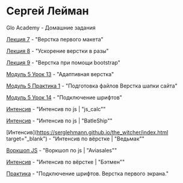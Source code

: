 # Сергей Лейман
Glo Academy - Домашние задания

[Лекция 7](https://serglehmann.github.io/lesson_7/index.html) - "Верстка первого макета"

[Лекция 8](https://serglehmann.github.io/lesson_8/index.html) - "Ускорение верстки в разы"

[Лекция 9](https://serglehmann.github.io/lesson_10/index.html) - "Верстка при помощи bootstrap"

[Модуль 5 Урок 13](https://serglehmann.github.io/project_m5_u13/index.html) - "Адаптивная верстка"

[Модуль 5 Практика 1](https://serglehmann.github.io/lesson_m5_pr1/index.html) - "Подготовка файлов Верстка шапки сайта"

[Модуль 5 Урок 14](https://serglehmann.github.io/fonts-viewer/index.html) - "Подключение шрифтов"

[Интенсив](https://serglehmann.github.io/js_calc/index.html) - "Интенсив по js | "js_calc"" 

[Интенсив](https://serglehmann.github.io/BatleShip/index.html) - "Интенсив по js | "BatleShip"" 

[Интенсив](https://serglehmann.github.io/the_witcher/index.html target="_blank") - "Интенсив по вёрстке | "Ведьмак"" 

[Воркшоп JS](https://serglehmann.github.io/aviasales_js_workshop/index.html) - "Воркшоп по js | "Aviasales""

[Интенсив](https://serglehmann.github.io/Batman/index.html) - "Интенсив по вёрстке | "Бэтмен"" 

[Практика](https://serglehmann.github.io/myProject/index.html) - "Подключение шрифтов. Верстка первого экрана."  

  
